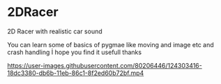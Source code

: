 # 2DRacer
2D Racer with realistic car sound

You can learn some of basics of pygmae like moving and image etc and crash handling 
İ hope you find it usefull
thanks


https://user-images.githubusercontent.com/80206446/124303416-18dc3380-db6b-11eb-86c1-8f2ed60b72bf.mp4

